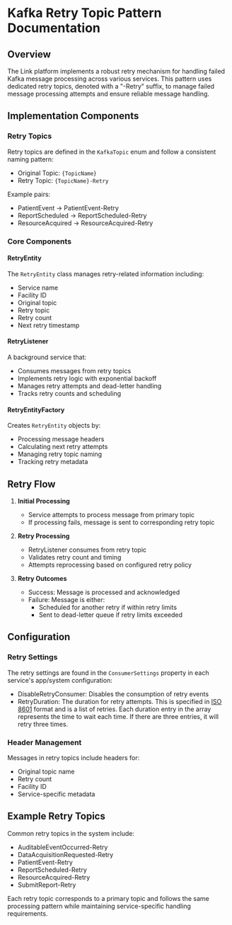 ﻿# Kafka Retry Topic Pattern Documentation

## Overview
The Link platform implements a robust retry mechanism for handling failed Kafka message processing across various services. This pattern uses dedicated retry topics, denoted with a "-Retry" suffix, to manage failed message processing attempts and ensure reliable message handling.

## Implementation Components

### Retry Topics

Retry topics are defined in the `KafkaTopic` enum and follow a consistent naming pattern:
- Original Topic: `{TopicName}`
- Retry Topic: `{TopicName}-Retry`

Example pairs:
- PatientEvent → PatientEvent-Retry
- ReportScheduled → ReportScheduled-Retry
- ResourceAcquired → ResourceAcquired-Retry

### Core Components

#### RetryEntity

The `RetryEntity` class manages retry-related information including:
- Service name
- Facility ID
- Original topic
- Retry topic
- Retry count
- Next retry timestamp

#### RetryListener

A background service that:
- Consumes messages from retry topics
- Implements retry logic with exponential backoff
- Manages retry attempts and dead-letter handling
- Tracks retry counts and scheduling

#### RetryEntityFactory

Creates `RetryEntity` objects by:
- Processing message headers
- Calculating next retry attempts
- Managing retry topic naming
- Tracking retry metadata

## Retry Flow

1. **Initial Processing**
    - Service attempts to process message from primary topic
    - If processing fails, message is sent to corresponding retry topic

2. **Retry Processing**
    - RetryListener consumes from retry topic
    - Validates retry count and timing
    - Attempts reprocessing based on configured retry policy

3. **Retry Outcomes**
    - Success: Message is processed and acknowledged
    - Failure: Message is either:
        - Scheduled for another retry if within retry limits
        - Sent to dead-letter queue if retry limits exceeded

## Configuration

### Retry Settings

The retry settings are found in the `ConsumerSettings` property in each service's app/system configuration:

* DisableRetryConsumer: Disables the consumption of retry events
* RetryDuration: The duration for retry attempts. This is specified in [ISO 8601](https://en.wikipedia.org/wiki/ISO_8601) format and is a list of retries. Each duration entry in the array represents the time to wait each time. If there are three entries, it will retry three times.

### Header Management

Messages in retry topics include headers for:

- Original topic name
- Retry count
- Facility ID
- Service-specific metadata

## Example Retry Topics

Common retry topics in the system include:

- AuditableEventOccurred-Retry
- DataAcquisitionRequested-Retry
- PatientEvent-Retry
- ReportScheduled-Retry
- ResourceAcquired-Retry
- SubmitReport-Retry

Each retry topic corresponds to a primary topic and follows the same processing pattern while maintaining service-specific handling requirements.
